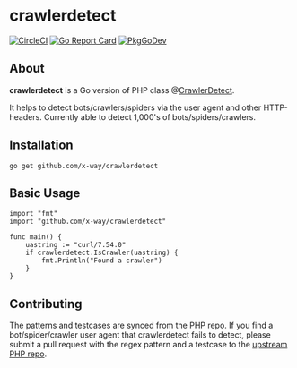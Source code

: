 # crawlerdetect

[![CircleCI](https://circleci.com/gh/x-way/crawlerdetect.svg?style=svg)](https://circleci.com/gh/x-way/crawlerdetect)
[![Go Report Card](https://goreportcard.com/badge/github.com/x-way/crawlerdetect)](https://goreportcard.com/report/github.com/x-way/crawlerdetect)
[![PkgGoDev](https://pkg.go.dev/badge/github.com/x-way/crawlerdetect)](https://pkg.go.dev/github.com/x-way/crawlerdetect)

## About
**crawlerdetect** is a Go version of PHP class @[CrawlerDetect](https://github.com/JayBizzle/Crawler-Detect). 

It helps to detect bots/crawlers/spiders via the user agent and other HTTP-headers. Currently able to detect 1,000's of bots/spiders/crawlers.

## Installation

`go get github.com/x-way/crawlerdetect`

## Basic Usage
```
import "fmt"
import "github.com/x-way/crawlerdetect"

func main() {
    uastring := "curl/7.54.0"
    if crawlerdetect.IsCrawler(uastring) {
        fmt.Println("Found a crawler")
    }
}
```

## Contributing
The patterns and testcases are synced from the PHP repo.
If you find a bot/spider/crawler user agent that crawlerdetect fails to detect, please submit a pull request with the regex pattern and a testcase to the [upstream PHP repo](https://github.com/JayBizzle/Crawler-Detect).
